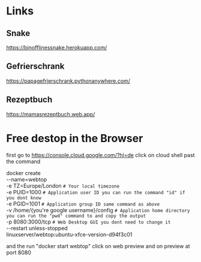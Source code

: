 # Links

## Snake
https://binofflinessnake.herokuapp.com/

## Gefrierschrank
https://papagefrierschrank.pythonanywhere.com/

## Rezeptbuch
https://mamasrezeptbuch.web.app/

# Free destop in the Browser
first go to https://console.cloud.google.com/?hl=de
click on cloud shell
past the command

docker create \
  --name=webtop \
  -e TZ=Europe/London `# Your local timezone` \
  -e PUID=1000 `# Application user ID you can run the command "id" if you dont know` \
  -e PGID=1001 `# Application group ID same command as above` \
  -v /home/{you're google username}/config `# Application home directory you can run the "pwd" command to and copy the output` \
  -p 8080:3000/tcp `# Web Desktop GUI you dont need to change it` \
  --restart unless-stopped \
  linuxserver/webtop:ubuntu-xfce-version-d94f3c01
 
 and the run "docker start webtop"
 click on web preview and on preview at port 8080
